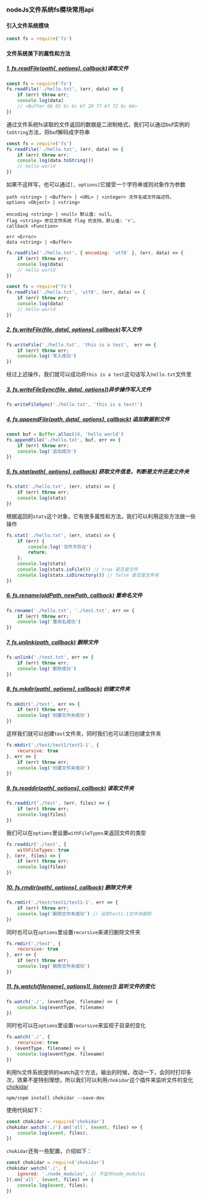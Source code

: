 ### nodeJs文件系统fs模块常用api

#### 引入文件系统模块
```js
const fs = require('fs')
```

#### 文件系统类下的属性和方法

##### [1. fs.readFile(path[, options], callback)](http://nodejs.cn/api/fs.html#fs_fs_readfile_path_options_callback)读取文件

```js
const fs = require('fs')
fs.readFile('./hello.txt', (err, data) => {
    if (err) throw err;
    console.log(data)
    // <Buffer 68 65 6c 6c 6f 20 77 6f 72 6c 64>
})
```
通过文件系统fs读取的文件返回的数据是二进制格式，我们可以通过buf实例的`toString`方法，将buf解码成字符串
```js
const fs = require('fs')
fs.readFile('./hello.txt', (err, data) => {
    if (err) throw err;
    console.log(data.toString())
    // hello world
})
```
如果不这样写，也可以通过`[, options]`它接受一个字符串或则对象作为参数
```
path <string> | <Buffer> | <URL> | <integer> 文件名或文件描述符。
options <Object> | <string>

encoding <string> | <null> 默认值: null。
flag <string> 参见文件系统 flag 的支持。默认值: 'r'。
callback <Function>

err <Error>
data <string> | <Buffer>
```
```js
fs.readFile('./hello.txt', { encoding: 'utf8' }, (err, data) => {
    if (err) throw err;
    console.log(data)
    // hello world
})
```
```js
const fs = require('fs')
fs.readFile('./hello.txt', 'utf8', (err, data) => {
    if (err) throw err;
    console.log(data)
    // hello world
})
```

##### [2. fs.writeFile(file, data[, options], callback)](http://nodejs.cn/api/fs.html#fs_fs_writefile_file_data_options_callback)写入文件

```js
fs.writeFile('./hello.txt', 'this is a test',  err => {
    if (err) throw err;
    console.log('写入成功')
})
```
经过上述操作，我们就可以成功将`this is a test`这句话写入`hello.txt`文件里

##### [3. fs.writeFileSync(file, data[, options])](http://nodejs.cn/api/fs.html#fs_fs_writefilesync_file_data_options)异步操作写入文件

```js
fs.writeFileSync('./hello.txt', 'this is a test!')
```

##### [4. fs.appendFile(path, data[, options], callback)](http://nodejs.cn/api/fs.html#fs_fs_appendfile_path_data_options_callback) 追加数据到文件

```js
const buf = Buffer.alloc(10, 'hello world')
fs.appendFile('./hello.txt', buf, err => {
    if (err) throw err;
    console.log('追加成功')
})
```

##### [5. fs.stat(path[, options], callback)](http://nodejs.cn/api/fs.html#fs_fs_stat_path_options_callback) 获取文件信息，判断是文件还是文件夹

```js
fs.stat('./hello.txt', (err, stats) => {
    if (err) throw err;
    console.log(stats)
})
```
根据返回的`stats`这个对象，它有很多属性和方法，我们可以利用这些方法做一些操作
```js
fs.stat('./hello.txt', (err, stats) => {
    if (err) {
        console.log('文件不存在')
        return;
    };
    console.log(stats)
    console.log(stats.isFile()) // true 是否是文件
    console.log(stats.isDirectory()) // false 是否是文件夹
})
```

##### [6. fs.rename(oldPath, newPath, callback)](http://nodejs.cn/api/fs.html#fs_fs_rename_oldpath_newpath_callback) 重命名文件

```js
fs.rename('./hello.txt', './test.txt', err => {
    if (err) throw err;
    console.log('重命名成功')
})
```

##### [7. fs.unlink(path, callback)](http://nodejs.cn/api/fs.html#fs_fs_unlink_path_callback) 删除文件

```js
fs.unlink('./test.txt', err => {
    if (err) throw err;
    console.log('删除成功')
})
```

##### [8. fs.mkdir(path[, options], callback)](http://nodejs.cn/api/fs.html#fs_fs_mkdir_path_options_callback) 创建文件夹

```js
fs.mkdir('./test', err => {
    if (err) throw err;
    console.log('创建文件夹成功')
})
```
这样我们就可以创建`test`文件夹，同时我们也可以递归创建文件夹
```js
fs.mkdir('./test/test1/test1-1', {
    recursive: true
}, err => {
    if (err) throw err;
    console.log('创建文件夹成功')
})
```

##### [9. fs.readdir(path[, options], callback)](http://nodejs.cn/api/fs.html#fs_fs_readdir_path_options_callback) 读取文件夹

```js
fs.readdir('./test', (err, files) => {
    if (err) throw err;
    console.log(files)
})
```
我们可以在`options`里设置`withFileTypes`来返回文件的类型
```js
fs.readdir('./test', {
    withFileTypes: true
}, (err, files) => {
    if (err) throw err;
    console.log(files)
})
```

##### [10. fs.rmdir(path[, options], callback)](http://nodejs.cn/api/fs.html#fs_fs_rmdir_path_options_callback) 删除文件夹

```js
fs.rmdir('./test/test1/test1-1', err => {
    if (err) throw err;
    console.log('删除文件夹成功') // 会把test1-1文件夹删除
})
```
同时也可以在`options`里设置`recursive`来递归删除文件夹
```js
fs.rmdir('./test', {
    recursive: true
}, err => {
    if (err) throw err;
    console.log('删除文件夹成功')
})
```

##### [11. fs.watch(filename[, options][, listener])](http://nodejs.cn/api/fs.html#fs_fs_watch_filename_options_listener) 监听文件的变化

```js
fs.watch('./', (eventType, filename) => {
    console.log(eventType, filename)
})
```
同时也可以在`options`里设置`recursive`来监视子目录的变化
```js
fs.watch('./', {
    recursive: true
}, (eventType, filename) => {
    console.log(eventType, filename)
})
```
利用fs文件系统提供的watch这个方法，输出的时候，改动一下，会同时打印多次，效果不是特别理想，所以我们可以利用`chokidar`这个插件来监听文件的变化<br>
[chokidar](https://www.npmjs.com/package/chokidar)
```
npm/cnpm install chokidar --save-dev
```
使用代码如下：
```js
const chokidar = require('chokidar')
chokidar.watch('./').on('all', (event, files) => {
    console.log(event, files);
})
```
`chokidar`还有一些配置，介绍如下：
```js
const chokidar = require('chokidar')
chokidar.watch('./', {
    ignored: './node_modules', // 不监听node_modules
}).on('all', (event, files) => {
    console.log(event, files);
})
```

